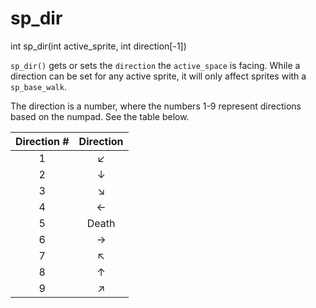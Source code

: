 # sp_dir

<Prototype>int sp_dir(int active_sprite, int direction[-1])</Prototype>

`sp_dir()` gets or sets the `direction` the `active_space` is facing. While a direction can be set for any active sprite, it will only affect sprites with a `sp_base_walk`.

The direction is a number, where the numbers 1-9 represent directions based on the numpad. See the table below.

| Direction # | Direction |
|:-----------:|:---------:|
|      1      |     ↙     |
|      2      |     ↓     |
|      3      |     ↘     |
|      4      |     ←     |
|      5      |   Death   |
|      6      |     →     |
|      7      |     ↖     |
|      8      |     ↑     |
|      9      |     ↗     |

